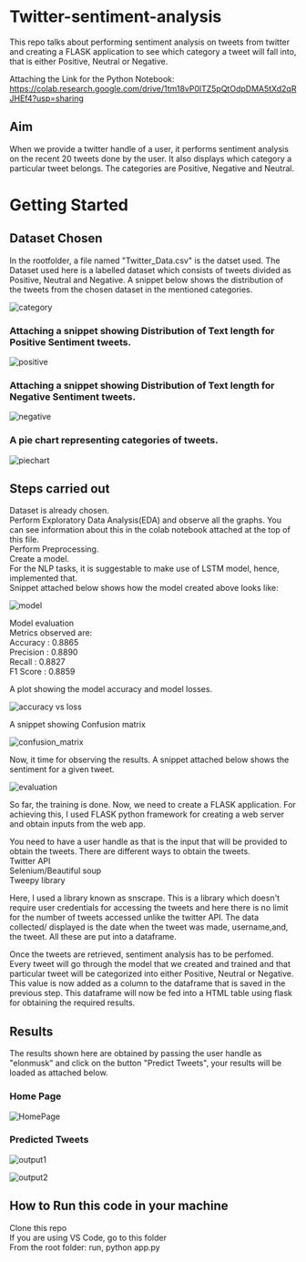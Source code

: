 # Twitter-sentiment-analysis
This repo talks about performing sentiment analysis on tweets from twitter and creating a FLASK application to see which category a tweet will fall into, that is either Positive, Neutral or Negative.

Attaching the Link for the Python Notebook: https://colab.research.google.com/drive/1tm18vP0lTZ5pQtOdpDMA5tXd2qRJHEf4?usp=sharing

## Aim
When we provide a twitter handle of a user, it performs sentiment analysis on the recent 20 tweets done by the user. It also displays which category a particular tweet belongs. The categories are Positive, Negative and Neutral.

# Getting Started
## Dataset Chosen
In the rootfolder, a file named "Twitter_Data.csv" is the datset used.
The Dataset used here is a labelled dataset which consists of tweets divided as Positive, Neutral and Negative. A snippet below shows the distribution of the tweets from the chosen dataset in the mentioned categories.

![category](https://github.com/Sharanya510/Twitter-sentiment-analysis/blob/main/category.PNG)

### Attaching a snippet showing Distribution of Text length for Positive Sentiment tweets.   

![positive](https://github.com/Sharanya510/Twitter-sentiment-analysis/blob/main/positive.PNG)

### Attaching a snippet showing Distribution of Text length for Negative Sentiment tweets.   

![negative](https://github.com/Sharanya510/Twitter-sentiment-analysis/blob/main/negative.PNG)

### A pie chart representing categories of tweets.   

![piechart](https://github.com/Sharanya510/Twitter-sentiment-analysis/blob/main/piechart.PNG)

## Steps carried out

Dataset is already chosen.   
Perform Exploratory Data Analysis(EDA) and observe all the graphs. You can see information about this in the colab  notebook attached at the top of this file.   
Perform Preprocessing.   
Create a model.    
For the NLP tasks, it is suggestable to make use of LSTM model, hence, implemented that.   
Snippet attached below shows how the model created above looks like:   

![model](https://github.com/Sharanya510/Twitter-sentiment-analysis/blob/main/model.png)

Model evaluation    
Metrics observed are:   
Accuracy  : 0.8865   
Precision : 0.8890   
Recall    : 0.8827   
F1 Score  : 0.8859   

A plot showing the model accuracy and model losses.

![accuracy vs loss](https://github.com/Sharanya510/Twitter-sentiment-analysis/blob/main/accuracy_vs_loss.PNG)

A snippet showing Confusion matrix

![confusion_matrix](https://github.com/Sharanya510/Twitter-sentiment-analysis/blob/main/confusion_matrix.PNG)

Now, it time for observing the results. A snippet attached below shows the sentiment for a given tweet.

![evaluation](https://github.com/Sharanya510/Twitter-sentiment-analysis/blob/main/evaluation.PNG)

So far, the training is done. Now, we need to create a FLASK application. For achieving this, I used FLASK python framework for creating a web server and obtain inputs from the web app.   

You need to have a user handle as that is the input that will be provided to obtain the tweets. There are different ways to obtain the tweets.   
Twitter API   
Selenium/Beautiful soup   
Tweepy library   

Here, I used a library known as snscrape. This is a library which doesn't require user credentials for accessing the tweets and here there is no limit for the number of tweets accessed unlike the twitter API. 
The data collected/ displayed is the date when the tweet was made, username,and, the tweet. All these are put into a dataframe.   

Once the tweets are retrieved, sentiment analysis has to be perfomed. Every tweet will go through the model that we created and trained and that particular tweet will be categorized into either Positive, Neutral or Negative. This value is now added as a column to the dataframe that is saved in the previous step.
This dataframe will now be fed into a HTML table using flask for obtaining the required results.   

## Results
The results shown here are obtained by passing the user handle as "elonmusk" and click on the button "Predict Tweets", your results will be loaded as attached below.

### Home Page
![HomePage](https://github.com/Sharanya510/Twitter-sentiment-analysis/blob/main/HomePage.PNG)

### Predicted Tweets

![output1](https://github.com/Sharanya510/Twitter-sentiment-analysis/blob/main/output1.PNG)

![output2](https://github.com/Sharanya510/Twitter-sentiment-analysis/blob/main/output2.PNG)

## How to Run this code in your machine

Clone this repo   
If you are using VS Code, go to this folder   
From the root folder: run, python app.py   
